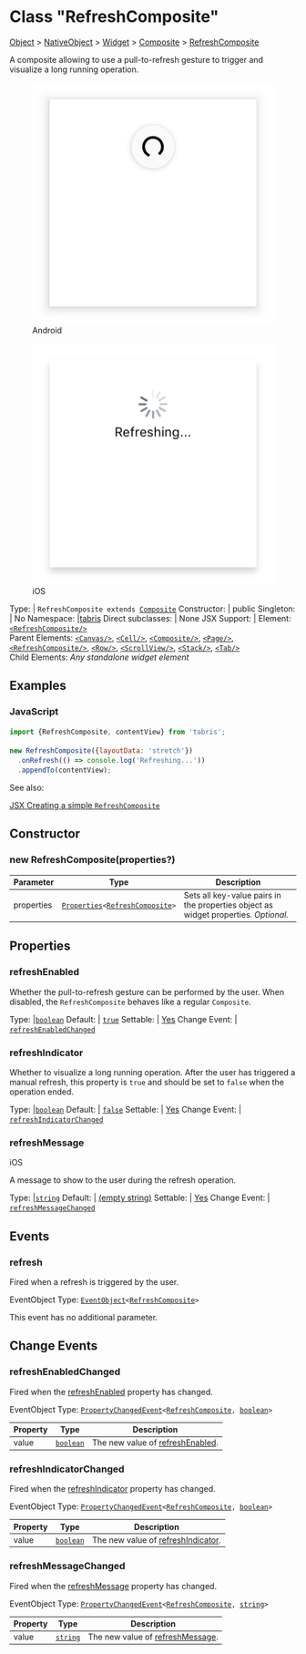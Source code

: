 ---
---
# Class "RefreshComposite"

<a href="https://developer.mozilla.org/en-US/docs/Web/JavaScript/Reference/Global_Objects/Object" title="View &quot;Object&quot; on MDN">Object</a> > <a href="NativeObject.html" title="NativeObject Class Reference">NativeObject</a> > <a href="Widget.html" title="Widget Class Reference">Widget</a> > <a href="Composite.html" title="Composite Class Reference">Composite</a> > <a href="#" >RefreshComposite</a>

A composite allowing to use a pull-to-refresh gesture to trigger and visualize a long running operation.


<div class="tabris-image"><figure><div><img srcset="img/android/RefreshComposite.png 2x" src="img/android/RefreshComposite.png" alt="RefreshComposite on Android"/></div><figcaption>Android</figcaption></figure><figure><div><img srcset="img/ios/RefreshComposite.png 2x" src="img/ios/RefreshComposite.png" alt="RefreshComposite on iOS"/></div><figcaption>iOS</figcaption></figure></div>

Type: | <code style="white-space: nowrap">RefreshComposite extends <a href="Composite.html" title="Composite Class Reference">Composite</a></code>
Constructor: | public
Singleton: | No
Namespace: |<a href="../modules.html#startup" >tabris</a>
Direct subclasses: | None
JSX Support: | Element: <code style="white-space: nowrap"><a href="#" >&lt;RefreshComposite/&gt;</a></code><br/>Parent Elements: <code style="white-space: nowrap"><a href="Canvas.html" title="Canvas Class Reference">&lt;Canvas/&gt;</a></code>, <code style="white-space: nowrap"><a href="Cell.html" title="Cell Class Reference">&lt;Cell/&gt;</a></code>, <code style="white-space: nowrap"><a href="Composite.html" title="Composite Class Reference">&lt;Composite/&gt;</a></code>, <code style="white-space: nowrap"><a href="Page.html" title="Page Class Reference">&lt;Page/&gt;</a></code>, <code style="white-space: nowrap"><a href="#" >&lt;RefreshComposite/&gt;</a></code>, <code style="white-space: nowrap"><a href="Row.html" title="Row Class Reference">&lt;Row/&gt;</a></code>, <code style="white-space: nowrap"><a href="ScrollView.html" title="ScrollView Class Reference">&lt;ScrollView/&gt;</a></code>, <code style="white-space: nowrap"><a href="Stack.html" title="Stack Class Reference">&lt;Stack/&gt;</a></code>, <code style="white-space: nowrap"><a href="Tab.html" title="Tab Class Reference">&lt;Tab/&gt;</a></code><br/>Child Elements: *Any standalone widget element*<br/>

## Examples
### JavaScript


```js
import {RefreshComposite, contentView} from 'tabris';

new RefreshComposite({layoutData: 'stretch'})
  .onRefresh(() => console.log('Refreshing...'))
  .appendTo(contentView);
```


See also:
  
[<span class='language jsx'>JSX</span> Creating a simple `RefreshComposite`](https://playground.tabris.com/?gitref=v3.4.0&snippet=refreshcomposite.jsx)

## Constructor

### new RefreshComposite(properties?)

Parameter|Type|Description
-|-|-
properties | <code style="white-space: nowrap"><a href="../types.html#propertieswidget" title="Properties&lt;Widget&gt;">Properties</a>&lt;<a href="#" >RefreshComposite</a>&gt;</code> | Sets all key-value pairs in the properties object as widget properties. *Optional.*

## Properties

### refreshEnabled


Whether the pull-to-refresh gesture can be performed by the user. When disabled, the `RefreshComposite` behaves like a regular `Composite`.

Type: |<code style="white-space: nowrap"><a href="https://developer.mozilla.org/en-US/docs/Web/JavaScript/Data_structures#Boolean_type" title="View &quot;boolean&quot; on MDN">boolean</a></code>
Default: | <code style="white-space: nowrap"><a href="https://developer.mozilla.org/en-US/docs/Web/JavaScript/Data_structures#Boolean_type" title="View &quot;boolean&quot; on MDN">true</a></code>
Settable: | <a href="../widget-basics.html#widget-properties" >Yes</a>
Change Event: | [`refreshEnabledChanged`](#refreshenabledchanged)




### refreshIndicator


Whether to visualize a long running operation. After the user has triggered a manual refresh, this property is `true` and should be set to `false` when the operation ended.

Type: |<code style="white-space: nowrap"><a href="https://developer.mozilla.org/en-US/docs/Web/JavaScript/Data_structures#Boolean_type" title="View &quot;boolean&quot; on MDN">boolean</a></code>
Default: | <code style="white-space: nowrap"><a href="https://developer.mozilla.org/en-US/docs/Web/JavaScript/Data_structures#Boolean_type" title="View &quot;boolean&quot; on MDN">false</a></code>
Settable: | <a href="../widget-basics.html#widget-properties" >Yes</a>
Change Event: | [`refreshIndicatorChanged`](#refreshindicatorchanged)




### refreshMessage
<p class="platforms"><span class='ios-tag' title='supported on iOS'>iOS</span></p>

A message to show to the user during the refresh operation.

Type: |<code style="white-space: nowrap"><a href="https://developer.mozilla.org/en-US/docs/Web/JavaScript/Data_structures#String_type" title="View &quot;string&quot; on MDN">string</a></code>
Default: | <a href="https://developer.mozilla.org/en-US/docs/Web/JavaScript/Data_structures#String_type" title="View &quot;string&quot; on MDN">(empty string)</a>
Settable: | <a href="../widget-basics.html#widget-properties" >Yes</a>
Change Event: | [`refreshMessageChanged`](#refreshmessagechanged)





## Events

### refresh

Fired when a refresh is triggered by the user.

EventObject Type: <code style="white-space: nowrap"><a href="EventObject.html" title="EventObject Class Reference">EventObject</a>&lt;<a href="#" >RefreshComposite</a>&gt;</code>

This event has no additional parameter.
## Change Events

### refreshEnabledChanged

Fired when the [refreshEnabled](#refreshenabled) property has changed.

EventObject Type: <code style="white-space: nowrap"><a href="../types.html#propertychangedeventtargettype-valuetype" title="PropertyChangedEvent&lt;TargetType, ValueType&gt;">PropertyChangedEvent</a>&lt;<a href="#" >RefreshComposite</a>, <a href="https://developer.mozilla.org/en-US/docs/Web/JavaScript/Data_structures#Boolean_type" title="View &quot;boolean&quot; on MDN">boolean</a>&gt;</code>

Property|Type|Description
-|-|-
value | <code style="white-space: nowrap"><a href="https://developer.mozilla.org/en-US/docs/Web/JavaScript/Data_structures#Boolean_type" title="View &quot;boolean&quot; on MDN">boolean</a></code> | The new value of [refreshEnabled](#refreshenabled).

### refreshIndicatorChanged

Fired when the [refreshIndicator](#refreshindicator) property has changed.

EventObject Type: <code style="white-space: nowrap"><a href="../types.html#propertychangedeventtargettype-valuetype" title="PropertyChangedEvent&lt;TargetType, ValueType&gt;">PropertyChangedEvent</a>&lt;<a href="#" >RefreshComposite</a>, <a href="https://developer.mozilla.org/en-US/docs/Web/JavaScript/Data_structures#Boolean_type" title="View &quot;boolean&quot; on MDN">boolean</a>&gt;</code>

Property|Type|Description
-|-|-
value | <code style="white-space: nowrap"><a href="https://developer.mozilla.org/en-US/docs/Web/JavaScript/Data_structures#Boolean_type" title="View &quot;boolean&quot; on MDN">boolean</a></code> | The new value of [refreshIndicator](#refreshindicator).

### refreshMessageChanged

Fired when the [refreshMessage](#refreshmessage) property has changed.

EventObject Type: <code style="white-space: nowrap"><a href="../types.html#propertychangedeventtargettype-valuetype" title="PropertyChangedEvent&lt;TargetType, ValueType&gt;">PropertyChangedEvent</a>&lt;<a href="#" >RefreshComposite</a>, <a href="https://developer.mozilla.org/en-US/docs/Web/JavaScript/Data_structures#String_type" title="View &quot;string&quot; on MDN">string</a>&gt;</code>

Property|Type|Description
-|-|-
value | <code style="white-space: nowrap"><a href="https://developer.mozilla.org/en-US/docs/Web/JavaScript/Data_structures#String_type" title="View &quot;string&quot; on MDN">string</a></code> | The new value of [refreshMessage](#refreshmessage).

